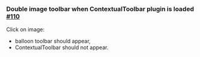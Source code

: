 ### Double image toolbar when ContextualToolbar plugin is loaded [#110](https://github.com/ckeditor/ckeditor5-image/issues/110)

Click on image:
- balloon toolbar should appear,
- ContextualToolbar should not appear.

